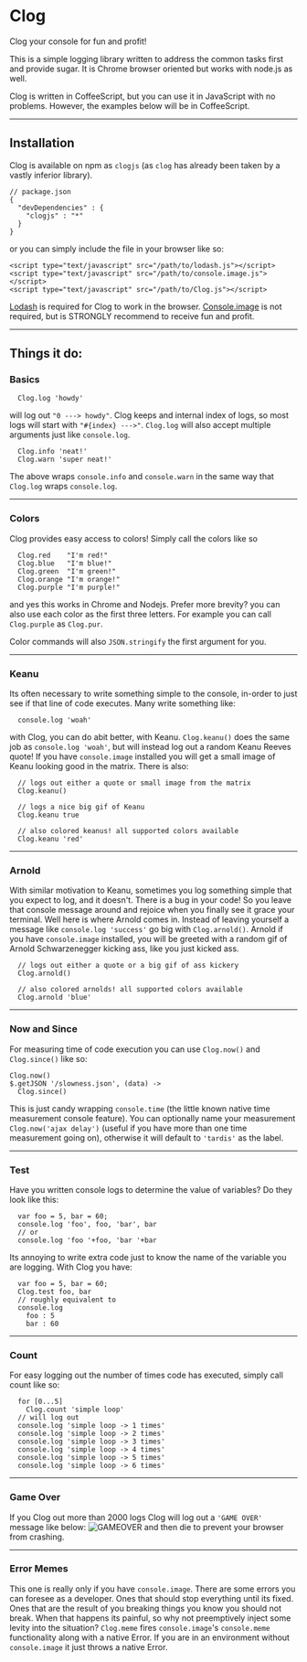 Clog
====

Clog your console for fun and profit! 

This is a simple logging library written to address 
the common tasks first and provide sugar. It is Chrome browser oriented
but works with node.js as well. 

Clog is written in CoffeeScript, but you can use it in JavaScript with 
no problems. However, the examples below will be in CoffeeScript.

---

## Installation

Clog is available on npm as `clogjs` (as `clog` has already been
taken by a vastly inferior library).

```
// package.json
{
  "devDependencies" : {
    "clogjs" : "*"
  }
}
```

or you can simply include the file in your browser like so:

```
<script type="text/javascript" src="/path/to/lodash.js"></script>
<script type="text/javascript" src="/path/to/console.image.js"></script>
<script type="text/javascript" src="/path/to/Clog.js"></script>
```

[Lodash](http://lodash.com/) is required for Clog to work in the browser. 
[Console.image](https://github.com/adriancooney/console.image) is not
required, but is STRONGLY recommend to receive fun and profit.

---

## Things it do:

### Basics

```
  Clog.log 'howdy'
```
will log out `"0 ---> howdy"`. Clog keeps and internal index of logs, so most
logs will start with `"#{index} --->"`. `Clog.log` will also accept multiple arguments
just like `console.log`.

```
  Clog.info 'neat!'
  Clog.warn 'super neat!'
```

The above wraps `console.info` and `console.warn` in the same way that `Clog.log` wraps `console.log`.

---

### Colors

Clog provides easy access to colors! Simply call the colors like so 

```
  Clog.red    "I'm red!"
  Clog.blue   "I'm blue!"
  Clog.green  "I'm green!"
  Clog.orange "I'm orange!"
  Clog.purple "I'm purple!"
```

and yes this works in Chrome and Nodejs. Prefer more brevity? you can also use each color
as the first three letters. For example you can call `Clog.purple` as `Clog.pur`.

Color commands will also `JSON.stringify` the first argument for you.

---

### Keanu

Its often necessary to write something simple to the console, in-order to just see if that line of code executes. Many write
something like:

```
  console.log 'woah'
```

with Clog, you can do abit better, with Keanu. `Clog.keanu()` does the same job as `console.log 'woah'`, but will instead
log out a random Keanu Reeves quote! If you have `console.image` installed you will get a small image of Keanu looking good in the matrix. There is also:

```
  // logs out either a quote or small image from the matrix
  Clog.keanu()

  // logs a nice big gif of Keanu
  Clog.keanu true 

  // also colored keanus! all supported colors available
  Clog.keanu 'red'
```

---

### Arnold

With similar motivation to Keanu, sometimes you log something simple that you expect to log, and it doesn't. There is a bug in your code! So you leave that console message around and rejoice when you finally see it grace your terminal. Well here is where Arnold comes in. Instead of leaving yourself a message like `console.log 'success'` go big with `Clog.arnold()`. Arnold if you have `console.image` installed, you will be greeted with a random gif of
Arnold Schwarzenegger kicking ass, like you just kicked ass. 

```
  // logs out either a quote or a big gif of ass kickery
  Clog.arnold()

  // also colored arnolds! all supported colors available
  Clog.arnold 'blue'
```


---

### Now and Since

For measuring time of code execution you can use `Clog.now()` and `Clog.since()` like so:

```
Clog.now()
$.getJSON '/slowness.json', (data) ->
  Clog.since()
```

This is just candy wrapping `console.time` (the little known native time measurement console
feature). You can optionally name your measurement `Clog.now('ajax delay')` (useful if you have more than one time measurement going on), otherwise it will default to `'tardis'` as the label.

---

### Test

Have you written console logs to determine the value of variables? Do they look like this:

```
  var foo = 5, bar = 60;
  console.log 'foo', foo, 'bar', bar
  // or 
  console.log 'foo '+foo, 'bar '+bar
```

Its annoying to write extra code just to know the name of the variable you are logging.
With Clog you have:

```
  var foo = 5, bar = 60;
  Clog.test foo, bar
  // roughly equivalent to 
  console.log
    foo : 5
    bar : 60
```

---

### Count

For easy logging out the number of times code has executed, simply call count like so:

```
  for [0...5]
    Clog.count 'simple loop'
  // will log out
  console.log 'simple loop -> 1 times'
  console.log 'simple loop -> 2 times'
  console.log 'simple loop -> 3 times'
  console.log 'simple loop -> 4 times'
  console.log 'simple loop -> 5 times'
  console.log 'simple loop -> 6 times'

```

---

### Game Over

If you Clog out more than 2000 logs Clog will log out a `'GAME OVER'` message like below:
![GAMEOVER](https://i.chzbgr.com/maxW500/7780675840/h4A8F373B/)
and then die to prevent your browser from crashing.

---

### Error Memes

This one is really only if you have `console.image`. There are some errors you can foresee as a developer. Ones that should stop everything until its fixed. Ones that are the result of you breaking things you know you should not break. When that happens its painful, so why not preemptively inject some levity into the situation? `Clog.meme` fires `console.image`'s `console.meme` functionality along with a native Error. If you are in an environment without `console.image` it just throws a native Error.